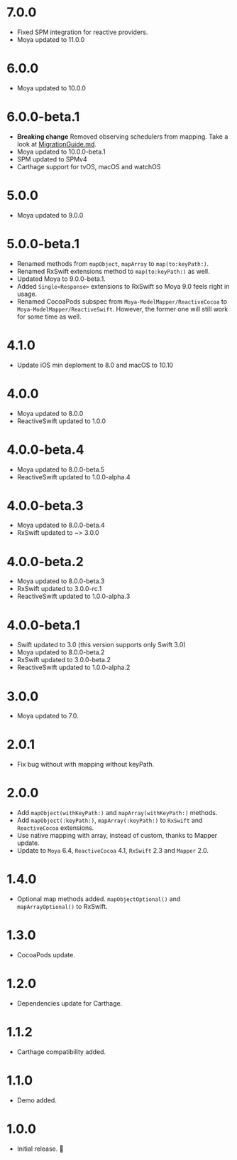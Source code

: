# 7.0.0
- Fixed SPM integration for reactive providers.
- Moya updated to 11.0.0

# 6.0.0
- Moya updated to 10.0.0

# 6.0.0-beta.1
- **Breaking change** Removed observing schedulers from mapping. Take a look at [MigrationGuide.md](https://github.com/sunshinejr/Moya-ModelMapper/blob/master/MigrationGuide.md).
- Moya updated to 10.0.0-beta.1
- SPM updated to SPMv4
- Carthage support for tvOS, macOS and watchOS

# 5.0.0
- Moya updated to 9.0.0

# 5.0.0-beta.1
- Renamed methods from `mapObject`, `mapArray` to `map(to:keyPath:)`.
- Renamed RxSwift extensions method to `map(to:keyPath:)` as well.
- Updated Moya to 9.0.0-beta.1.
- Added `Single<Response>` extensions to RxSwift so Moya 9.0 feels right in usage.
- Renamed CocoaPods subspec from `Moya-ModelMapper/ReactiveCocoa` to `Moya-ModelMapper/ReactiveSwift`. However, the former one will still work for some time as well.

# 4.1.0
- Update iOS min deploment to 8.0 and macOS to 10.10

# 4.0.0
- Moya updated to 8.0.0
- ReactiveSwift updated to 1.0.0

# 4.0.0-beta.4
- Moya updated to 8.0.0-beta.5
- ReactiveSwift updated to 1.0.0-alpha.4

# 4.0.0-beta.3
- Moya updated to 8.0.0-beta.4
- RxSwift updated to ~> 3.0.0

# 4.0.0-beta.2
- Moya updated to 8.0.0-beta.3
- RxSwift updated to 3.0.0-rc.1
- ReactiveSwift updated to 1.0.0-alpha.3

# 4.0.0-beta.1
- Swift updated to 3.0 (this version supports only Swift 3.0)
- Moya updated to 8.0.0-beta.2
- RxSwift updated to 3.0.0-beta.2
- ReactiveSwift updated to 1.0.0-alpha.2

# 3.0.0
- Moya updated to 7.0.

# 2.0.1
- Fix bug without with mapping without keyPath.

# 2.0.0
- Add `mapObject(withKeyPath:)` and `mapArray(withKeyPath:)` methods.
- Add `mapObject(:keyPath:)`, `mapArray(:keyPath:)` to `RxSwift` and `ReactiveCocoa` extensions.
- Use native mapping with array, instead of custom, thanks to Mapper update.
- Update to `Moya` 6.4, `ReactiveCocoa` 4.1, `RxSwift` 2.3 and `Mapper` 2.0.

# 1.4.0
- Optional map methods added. `mapObjectOptional()` and `mapArrayOptional()` to RxSwift.

# 1.3.0
- CocoaPods update.

# 1.2.0
- Dependencies update for Carthage.

# 1.1.2
- Carthage compatibility added.

# 1.1.0
- Demo added.

# 1.0.0
- Initial release. 🎉
